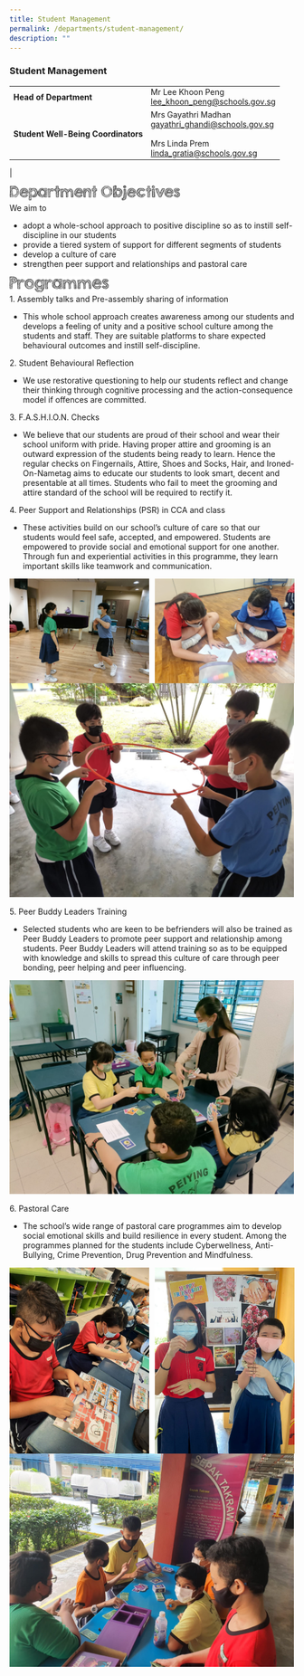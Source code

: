 ```yaml
---
title: Student Management
permalink: /departments/student-management/
description: ""
---
```

### **Student Management**

|  |  |
|---|---|
| **Head of Department** | Mr Lee Khoon Peng<br>[lee_khoon_peng@schools.gov.sg](mailto:lee_khoon_peng@schools.gov.sg) |
| **Student Well-Being Coordinators** | Mrs Gayathri Madhan<br>[gayathri_ghandi@schools.gov.sg](mailto:gayathri_ghandi@schools.gov.sg)<br><br>Mrs Linda Prem<br>[linda_gratia@schools.gov.sg](mailto:linda_gratia@schools.gov.sg) |
|

<img align="left" style="width:60%" src="/images/department%20objectives.jpg">

<br>

We aim to  
*   adopt a whole-school approach to positive discipline so as to instill self-discipline in our students
*   provide a tiered system of support for different segments of students
*   develop a culture of care
*   strengthen peer support and relationships and pastoral care

<img align="left" style="width:35%" src="/images/programmes.png">

<br>

1\.  Assembly talks and Pre-assembly sharing of information

*   This whole school approach creates awareness among our students and develops a feeling of unity and a positive school culture among the students and staff. They are suitable platforms to share expected behavioural outcomes and instill self-discipline.

2\. Student Behavioural Reflection

*   We use restorative questioning to help our students reflect and change their thinking through cognitive processing and the action-consequence model if offences are committed.

3\. F.A.S.H.I.O.N. Checks

*   We believe that our students are proud of their school and wear their school uniform with pride. Having proper attire and grooming is an outward expression of the students being ready to learn. Hence the regular checks on Fingernails, Attire, Shoes and Socks, Hair, and Ironed-On-Nametag aims to educate our students to look smart, decent and presentable at all times. Students who fail to meet the grooming and attire standard of the school will be required to rectify it.

4\. Peer Support and Relationships (PSR) in CCA and class

*   These activities build on our school’s culture of care so that our students would feel safe, accepted, and empowered. Students are empowered to provide social and emotional support for one another. Through fun and experiential activities in this programme, they learn important skills like teamwork and communication.

<img src="/images/sm1.jpg" style="width:49%" align=left>
<img src="/images/sm2.jpg" style="width:49%" align=right>
<img src="/images/sm3.jpg" style="width:99.9%">

5\. Peer Buddy Leaders Training
*   Selected students who are keen to be befrienders will also be trained as Peer Buddy Leaders to promote peer support and relationship among students. Peer Buddy Leaders will attend training so as to be equipped with knowledge and skills to spread this culture of care through peer bonding, peer helping and peer influencing.

<img src="/images/sm4.jpg" style="width:99.9%">

6\. Pastoral Care

*   The school’s wide range of pastoral care programmes aim to develop social emotional skills and build resilience in every student. Among the programmes planned for the students include Cyberwellness, Anti-Bullying, Crime Prevention, Drug Prevention and Mindfulness.

<img src="/images/sm5.jpg" style="width:49%" align=left>
<img src="/images/sm6.jpg" style="width:49%" align=right>
<img src="/images/sm7.jpg" style="width:99.9%">

